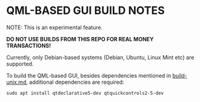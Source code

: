 # QML-BASED GUI BUILD NOTES

NOTE: This is an experimental feature.

**DO NOT USE BUILDS FROM THIS REPO FOR REAL MONEY TRANSACTIONS!**


Currently, only Debian-based systems (Debian, Ubuntu, Linux Mint etc) are supported.

To build the QML-based GUI, besides dependencies mentioned in [build-unix.md](build-unix.md),
additional dependencies are required:

```
sudo apt install qtdeclarative5-dev qtquickcontrols2-5-dev
```
